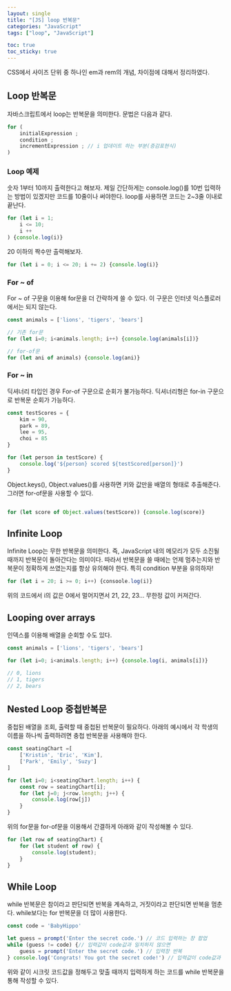 ```yaml
---
layout: single
title: "[JS] loop 반복문"
categories: "JavaScript"
tags: ["loop", "JavaScript"]

toc: true
toc_sticky: true
---
```


CSS에서 사이즈 단위 중 하나인 em과 rem의 개념, 차이점에 대해서 정리하였다.  

## Loop 반복문
자바스크립트에서 loop는 반복문을 의미한다. 문법은 다음과 같다.

```JavaScript
for (
    initialExpression ;
    condition ;
    incrementExpression ; // i 업데이트 하는 부분(증감표현식)
)
```

### Loop 예제

숫자 1부터 10까지 출력한다고 해보자. 제일 간단하게는 console.log()를 10번 입력하는 방법이 있겠지만 코드를 10줄이나 써야한다. loop를 사용하면 코드는 2~3줄 이내로 끝난다.
 
```JavaScript
for (let i = 1;
    i <= 10;
    i ++
) {console.log(i)}
```

20 이하의 짝수만 출력해보자.

```JavaScript
for (let i = 0; i <= 20; i += 2) {console.log(i)}
```

### For ~ of
For ~ of 구문을 이용해 for문을 더 간략하게 쓸 수 있다. 이 구문은 인터넷 익스플로러에서는 되지 않는다.

```JavaScript
const animals = ['lions', 'tigers', 'bears']

// 기존 for문
for (let i=0; i<animals.length; i++) {console.log(animals[i])}

// for-of문
for (let ani of animals) {console.log(ani)}
```


### For ~ in
딕셔너리 타입인 경우 For-of 구문으로 순회가 불가능하다. 딕셔너리형은 for-in 구문으로 반복문 순회가 가능하다.

```JavaScript
const testScores = {
    kim = 90,
    park = 89,
    lee = 95,
    choi = 85
}

for (let person in testScore) {
    console.log('${person} scored ${testScored[person]}')
}
```

Object.keys(), Object.values()를 사용하면 키와 값만을 배열의 형태로 추출해준다. 그러면 for-of문을 사용할 수 있다.

```JavaScript

for (let score of Object.values(testScore)) {console.log(score)}
```



## Infinite Loop
Infinite Loop는 무한 반복문을 의미한다. 즉, JavaScript 내의 메모리가 모두 소진될 때까지 반복문이 돌아간다는 의미이다. 따라서 반복문을 쓸 때에는 언제 멈추는지와 반복문이 정확하게 쓰였는지를 항상 유의해야 한다. 특히 condition 부분을 유의하자!

```JavaScript
for (let i = 20; i >= 0; i++) {consoole.log(i)}
```

위의 코드에서 i의 값은 0에서 멀어지면서 21, 22, 23... 무한정 값이 커져간다. 


## Looping over arrays
인덱스를 이용해 배열을 순회할 수도 있다. 

```JavaScript
const animals = ['lions', 'tigers', 'bears']

for (let i=0; i<animals.length; i++) {console.log(i, animals[i])}

// 0, lions
// 1, tigers
// 2, bears
```


## Nested Loop 중첩반복문
중첩된 배열을 조회, 출력할 때 중첩된 반복문이 필요하다. 아래의 예시에서 각 학생의 이름을 하나씩 출력하려면 충첩 반복문을 사용해야 한다.

```JavaScript
const seatingChart =[
    ['Kristin', 'Eric', 'Kim'],
    ['Park', 'Emily', 'Suzy']
]

for (let i=0; i<seatingChart.length; i++) {
    const row = seatingChart[i];
    for (let j=0; j<row.length; j++) {
        console.log(row[j])
    }
}
```

위의 for문을 for-of문을 이용해서 간결하게 아래와 같이 작성해볼 수 있다.

```JavaScript
for (let row of seatingChart) {
    for (let student of row) {
        console.log(student);
    }
}
```



## While Loop
while 반복문은 참이라고 판단되면 반복을 계속하고, 거짓이라고 판단되면 반복을 멈춘다. while보다는 for 반복문을 더 많이 사용한다.

```JavaScript
const code = 'BabyHippo'

let guess = prompt('Enter the secret code.') // 코드 입력하는 창 팝업
while (guess != code) {// 입력값이 code값과 일치하지 않으면
    guess = prompt('Enter the secret code.') // 입력창 반복
} console.log('Congrats! You got the secret code!') // 입력값이 code값과 동일한 경우 출력문구
```

위와 같이 시크릿 코드값을 정해두고 맞출 때까지 입력하게 하는 코드를 while 반복문을 통해 작성할 수 있다. 
